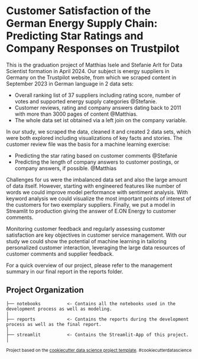 Customer Satisfaction of the German Energy Supply Chain: 
Predicting Star Ratings and Company Responses on Trustpilot
==============================

This is the graduation project  of Matthias Isele and  Stefanie Arlt for Data Scientist formation in April 2024.
Our subject is energy suppliers in Germany on the Trustpilot website, from which we scraped content in September 2023 in German language in 2 data sets:
* Overall ranking list of 37 suppliers including rating score, number of votes and supported energy supply categories @Stefanie.
* Customer reviews, rating and company answers dating back to 2011 with more than 3000 pages of content @Matthias.
* The whole data set ist obtained via a left join on the company variable.

In our study, we scraped the data, cleaned it and created 2 data sets, which were both explored including visualizations of key facts and stories.
The customer review file was the basis for a machine learning exercise: 
* Predicting the star rating based on customer comments  @Stefanie
* Predicting the length of company answers to customer postings, or company answers, if possible. @Matthias

Challenges for us were the imbalanced data set and also the large amount of data itself.
However, starting with engineered features like number of words we could improve model performance with sentiment analysis.
With keyword analysis we could visualize the most important points of interest of the customers for two exemplary suppliers.
Finally, we put a model in Streamlit to production giving the answer of E.ON Energy to customer comments. 

Monitoring customer feedback and regularly assessing customer satisfaction are key objectives in customer service management.
With our study we could show the potential of machine learning in tailoring personalized customer interaction, leveraging the large data resources of customer comments and supplier feedback. 


For a quick overview of our project, please refer to the management summary in our final report in the reports folder.

Project Organization
------------
    ├── notebooks          <- Contains all the notebooks used in the development process as well as modeling.
    │
    ├── reports            <- Contains the reports during the development process as well as the final report.
    │  
    ├── streamlit          <- Contains the Streamlit-App of this project.
    │  

<p><small>Project based on the <a target="_blank" href="https://drivendata.github.io/cookiecutter-data-science/">cookiecutter data science project template</a>. #cookiecutterdatascience</small></p>
